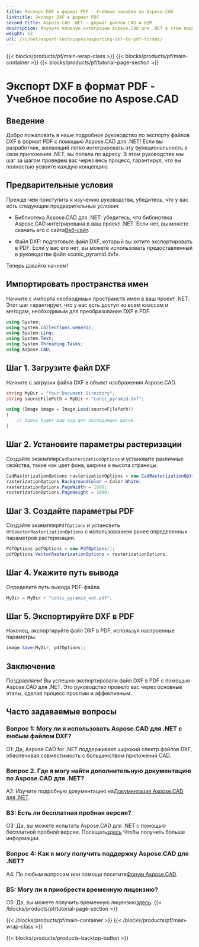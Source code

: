 ```yaml
---
title: Экспорт DXF в формат PDF - Учебное пособие по Aspose.CAD
linktitle: Экспорт DXF в формат PDF
second_title: Aspose.CAD .NET — формат файлов CAD и BIM
description: Изучите плавную интеграцию Aspose.CAD для .NET в этом пошаговом руководстве по легкому экспорту файлов DXF в PDF.
weight: 12
url: /ru/net/export-techniques/exporting-dxf-to-pdf-format/
---
```


{{< blocks/products/pf/main-wrap-class >}}
{{< blocks/products/pf/main-container >}}
{{< blocks/products/pf/tutorial-page-section >}}

# Экспорт DXF в формат PDF - Учебное пособие по Aspose.CAD

## Введение

Добро пожаловать в наше подробное руководство по экспорту файлов DXF в формат PDF с помощью Aspose.CAD для .NET! Если вы разработчик, желающий легко интегрировать эту функциональность в свои приложения .NET, вы попали по адресу. В этом руководстве мы шаг за шагом проведем вас через весь процесс, гарантируя, что вы полностью усвоите каждую концепцию.

## Предварительные условия

Прежде чем приступить к изучению руководства, убедитесь, что у вас есть следующие предварительные условия:

-  Библиотека Aspose.CAD для .NET: убедитесь, что библиотека Aspose.CAD интегрирована в ваш проект .NET. Если нет, вы можете скачать его с сайта[Веб-сайт](https://releases.aspose.com/cad/net/).

- Файл DXF: подготовьте файл DXF, который вы хотите экспортировать в PDF. Если у вас его нет, вы можете использовать предоставленный в руководстве файл «conic_pyramid.dxf».

Теперь давайте начнем!

## Импортировать пространства имен

Начните с импорта необходимых пространств имен в ваш проект .NET. Этот шаг гарантирует, что у вас есть доступ ко всем классам и методам, необходимым для преобразования DXF в PDF.

```csharp
using System;
using System.Collections.Generic;
using System.Linq;
using System.Text;
using System.Threading.Tasks;
using Aspose.CAD;
```

## Шаг 1. Загрузите файл DXF

Начните с загрузки файла DXF в объект изображения Aspose.CAD.

```csharp
string MyDir = "Your Document Directory";
string sourceFilePath = MyDir + "conic_pyramid.dxf";

using (Image image = Image.Load(sourceFilePath))
{
    // Здесь будет ваш код для последующих шагов.
}
```

## Шаг 2. Установите параметры растеризации

 Создайте экземпляр`CadRasterizationOptions` и установите различные свойства, такие как цвет фона, ширина и высота страницы.

```csharp
CadRasterizationOptions rasterizationOptions = new CadRasterizationOptions();
rasterizationOptions.BackgroundColor = Color.White;
rasterizationOptions.PageWidth = 1600;
rasterizationOptions.PageHeight = 1600;
```

## Шаг 3. Создайте параметры PDF

 Создайте экземпляр`PdfOptions` и установить его`VectorRasterizationOptions` с использованием ранее определенных параметров растеризации.

```csharp
PdfOptions pdfOptions = new PdfOptions();
pdfOptions.VectorRasterizationOptions = rasterizationOptions;
```

## Шаг 4. Укажите путь вывода

Определите путь вывода PDF-файла.

```csharp
MyDir = MyDir + "conic_pyramid_out.pdf";
```

## Шаг 5. Экспортируйте DXF в PDF

Наконец, экспортируйте файл DXF в PDF, используя настроенные параметры.

```csharp
image.Save(MyDir, pdfOptions);
```

## Заключение

Поздравляем! Вы успешно экспортировали файл DXF в PDF с помощью Aspose.CAD для .NET. Это руководство провело вас через основные этапы, сделав процесс простым и эффективным.

## Часто задаваемые вопросы

### Вопрос 1: Могу ли я использовать Aspose.CAD для .NET с любым файлом DXF?

О1: Да, Aspose.CAD for .NET поддерживает широкий спектр файлов DXF, обеспечивая совместимость с большинством приложений CAD.

### Вопрос 2. Где я могу найти дополнительную документацию по Aspose.CAD для .NET?

 A2: Изучите подробную документацию на[Документация Aspose.CAD для .NET](https://reference.aspose.com/cad/net/).

### В3: Есть ли бесплатная пробная версия?

 О3: Да, вы можете испытать Aspose.CAD для .NET с помощью бесплатной пробной версии. Посещать[здесь](https://releases.aspose.com/) Чтобы получить больше информации.

### Вопрос 4: Как я могу получить поддержку Aspose.CAD для .NET?

A4: По любым вопросам или помощи посетите[Форум Aspose.CAD](https://forum.aspose.com/c/cad/19).

### В5: Могу ли я приобрести временную лицензию?

 О5: Да, вы можете получить временную лицензию[здесь](https://purchase.aspose.com/temporary-license/).
{{< /blocks/products/pf/tutorial-page-section >}}

{{< /blocks/products/pf/main-container >}}
{{< /blocks/products/pf/main-wrap-class >}}

{{< blocks/products/products-backtop-button >}}
